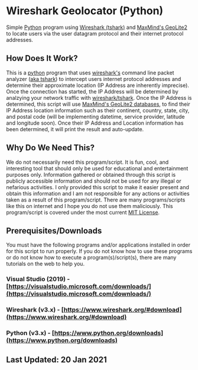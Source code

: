 # Wireshark Geolocator (Python)
Simple [Python](https://www.python.org/) program using [Wireshark (tshark)](https://www.wireshark.org/) and [MaxMind's GeoLite2](https://dev.maxmind.com/geoip/geoip2/geolite2/) to locate users via the user datagram protocol and their internet protocol addresses.

## How Does It Work?
This is a [python](https://www.python.org/) program that uses [wireshark's](https://www.wireshark.org/) command line packet analyzer ([aka tshark](https://www.wireshark.org/docs/man-pages/tshark.html)) to intercept users internet protocol addresses and determine their approximate location (IP Address are inherently imprecise). Once the connection has started, the IP Address will be determined by analzying your network traffic with [wireshark/tshark](https://www.wireshark.org/). Once the IP Address is determined, this script will use [MaxMind's GeoLite2 databases](https://dev.maxmind.com/geoip/geoip2/geolite2/), to find their IP Address location information such as their continent, country, state, city, and postal code (will be implementing datetime, service provider, latitude and longitude soon). Once their IP Address and Location information has been determined, it will print the result and auto-update.

## Why Do We Need This?
We do not necessarily need this program/script. It is fun, cool, and interesting tool that should only be used for educational and entertainment purposes only. Information gathered or obtained through this script is publicly accessible information and should not be used for any illegal or nefarious activities. I only provided this script to make it easier present and obtain this information and I am not responsible for any actions or activities taken as a result of this program/script. There are many programs/scripts like this on internet and I hope you do not use them maliciously. This program/script is covered under the most current [MIT License](https://github.com/zackbradys/wireshark-geolocator/blob/main/LICENSE).

## Prerequisites/Downloads
You must have the following programs and/or applications installed in order for this script to run properly. If you do not know how to use these programs or do not know how to execute a program(s)/script(s), there are many tutorials on the web to help you.

### Visual Studio (2019) - [https://visualstudio.microsoft.com/downloads/](https://visualstudio.microsoft.com/downloads/)
### Wireshark (v3.x) - [https://www.wireshark.org/#download](https://www.wireshark.org/#download)
### Python (v3.x) - [https://www.python.org/downloads](https://www.python.org/downloads)

## Last Updated: 20 Jan 2021